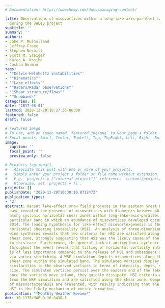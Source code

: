 ```yaml
---
# Documentation: https://wowchemy.com/docs/managing-content/

title: Observations of misovortices within a long-lake-axis-parallel lake-effect snowband
  during the OWLeS project
subtitle: ''
summary: ''
authors:
- Jake P. Mulholland
- Jeffrey Frame
- Stephen Nesbitt
- Scott M. Steiger
- Karen A. Kosiba
- Joshua Wurman
tags:
- '"Kelvin-Helmholtz instabilities"'
- '"Kinematics"'
- '"Lake effects"'
- '"Radars/Radar observations"'
- '"Shear structure/flows"'
- '"Snowbands"'
categories: []
date: '2017-08-01'
lastmod: 2020-12-20T10:27:36-06:00
featured: false
draft: false

# Featured image
# To use, add an image named `featured.jpg/png` to your page's folder.
# Focal points: Smart, Center, TopLeft, Top, TopRight, Left, Right, BottomLeft, Bottom, BottomRight.
image:
  caption: ''
  focal_point: ''
  preview_only: false

# Projects (optional).
#   Associate this post with one or more of your projects.
#   Simply enter your project's folder or file name without extension.
#   E.g. `projects = ["internal-project"]` references `content/project/deep-learning/index.md`.
#   Otherwise, set `projects = []`.
projects: []
publishDate: '2020-12-20T16:30:10.871247Z'
publication_types:
- '2'
abstract: Recent lake-effect snow field projects in the eastern Great Lakes region
  have revealed the presence of misovortices with diameters between 40 and 4000 m
  along cyclonic horizontal shear zones within long-lake-axis-parallel bands. One
  particular band in which an abundance of misovortices developed occurred on 7 January
  2014. The leading hypothesis for lake-effect misovortexgenesis is the release of
  horizontal shearing instability (HSI). An analysis of three-dimensional dual-Doppler
  wind syntheses reveals that two criteria for HSI are satisfied along the horizontal
  shear zone, strongly suggesting that HSI was the likely cause of the misovortices
  in this case. Furthermore, the general lack of anticyclonic-cyclonic vortex couplets
  throughout the event reveal that tilting of horizontal vorticity into the vertical
  is of less importance compared to the release of HSI and subsequent strengthening
  via vortex stretching. A WRF simulation depicts misovortices along the horizontal
  shear zone within the simulated band. The simulated vortices display remarkable
  similarities to the observed vortices in terms of intensity, depth, spacing, and
  size. The simulated vortices persist over the eastern end of the lake; however,
  once the vortices move inland, they quickly dissipate. HSI criteria are also calculated
  from the WRF simulation and are satisfied along the shear zone. Competing hypotheses
  of misovortexgenesis are presented, with results indicating that the release of
  HSI is the likely mechanism of vortex formation.
publication: '*Monthly Weather Review*'
doi: 10.1175/MWR-D-16-0430.1
---
```

